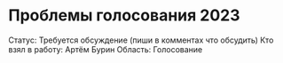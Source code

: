 # Проблемы голосования 2023

Статус: Требуется обсуждение (пиши в комментах что обсудить)
Кто взял в работу: Артём Бурин
Область: Голосование